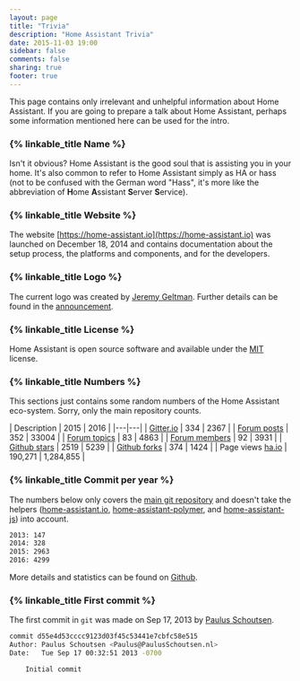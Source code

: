 ```yaml
---
layout: page
title: "Trivia"
description: "Home Assistant Trivia"
date: 2015-11-03 19:00
sidebar: false
comments: false
sharing: true
footer: true
---
```


This page contains only irrelevant and unhelpful information about Home Assistant. If you are going to prepare a talk about Home Assistant, perhaps some information mentioned here can be used for the intro.

### {% linkable_title Name %}

Isn't it obvious? Home Assistant is the good soul that is assisting you in your home. It's also common to refer to Home Assistant simply as HA or hass (not to be confused with the German word "Hass", it's more like the abbreviation of **H**ome **A**ssistant **S**erver **S**ervice).

### {% linkable_title Website %}

The website [https://home-assistant.io](https://home-assistant.io) was launched on December 18, 2014 and contains documentation about the setup process, the platforms and components, and for the developers.

### {% linkable_title Logo %}

The current logo was created by [Jeremy Geltman](http://jeremygeltman.com/). Further details can be found in the [announcement](/blog/2015/03/08/new-logo/).

### {% linkable_title License %}

Home Assistant is open source software and available under the [MIT](https://opensource.org/licenses/MIT) license.

### {% linkable_title Numbers %} 

This sections just contains some random numbers of the Home Assistant eco-system. Sorry, only the main repository counts.

| Description | 2015 | 2016 |
|---|---|
| [Gitter.io](https://discord.gg/c5DvZ4e) | 334 | 2367 |
| [Forum posts](https://community.home-assistant.io/) | 352 | 33004 |
| [Forum topics](https://community.home-assistant.io/) | 83 | 4863 |
| [Forum members](https://community.home-assistant.io/) | 92 | 3931 | 
| [Github stars](https://github.com/home-assistant/home-assistant/stargazers)  | 2519 | 5239 | 
| [Github forks](https://github.com/home-assistant/home-assistant/network) | 374 | 1424 |
| Page views [ha.io](https://home-assistant.io) | 190,271 | 1,284,855 | 

### {% linkable_title Commit per year %}

The numbers below only covers the [main git repository](https://github.com/home-assistant/home-assistant/) and doesn't take the helpers ([home-assistant.io](https://github.com/home-assistant/home-assistant.io), [home-assistant-polymer](https://github.com/home-assistant/home-assistant-polymer), and [home-assistant-js](https://github.com/home-assistant/home-assistant-js)) into account.

```bash
2013: 147
2014: 328
2015: 2963
2016: 4299
```

More details and statistics can be found on [Github](https://github.com/home-assistant/home-assistant/graphs/contributors).

### {% linkable_title First commit %}

The first commit in `git` was made on Sep 17, 2013 by [Paulus Schoutsen](https://github.com/balloob). 

```bash
commit d55e4d53cccc9123d03f45c53441e7cbfc58e515
Author: Paulus Schoutsen <Paulus@PaulusSchoutsen.nl>
Date:   Tue Sep 17 00:32:51 2013 -0700

    Initial commit
```
